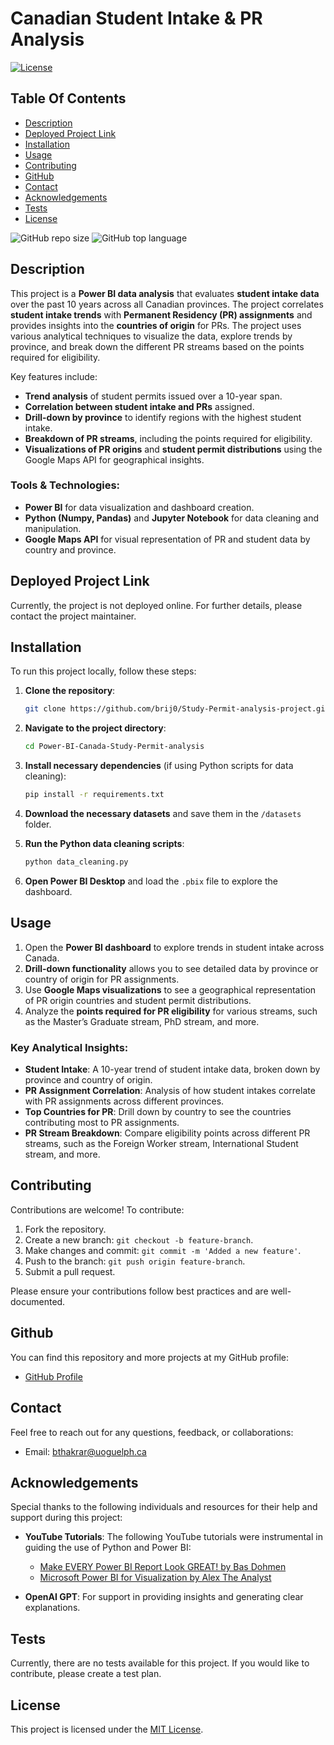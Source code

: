 # Canadian Student Intake & PR Analysis

[![License](https://img.shields.io/static/v1?label=License&message=MIT&color=blue&style=plastic&logo=appveyor)](https://opensource.org/licenses/MIT)

## Table Of Contents

- [Description](#description)
- [Deployed Project Link](#deployed-project-link)
- [Installation](#installation)
- [Usage](#usage)
- [Contributing](#contributing)
- [GitHub](#github)
- [Contact](#contact)
- [Acknowledgements](#acknowledgements)
- [Tests](#tests)
- [License](#license)

![GitHub repo size](https://img.shields.io/github/repo-size/brij0/Study-Permit-analysis-project?style=plastic)
![GitHub top language](https://img.shields.io/github/languages/top/brij0/Study-Permit-analysis-project?style=plastic)

## Description

This project is a **Power BI data analysis** that evaluates **student intake data** over the past 10 years across all Canadian provinces. The project correlates **student intake trends** with **Permanent Residency (PR) assignments** and provides insights into the **countries of origin** for PRs. The project uses various analytical techniques to visualize the data, explore trends by province, and break down the different PR streams based on the points required for eligibility.

Key features include:
- **Trend analysis** of student permits issued over a 10-year span.
- **Correlation between student intake and PRs** assigned.
- **Drill-down by province** to identify regions with the highest student intake.
- **Breakdown of PR streams**, including the points required for eligibility.
- **Visualizations of PR origins** and **student permit distributions** using the Google Maps API for geographical insights.

### Tools & Technologies:
- **Power BI** for data visualization and dashboard creation.
- **Python (Numpy, Pandas)** and **Jupyter Notebook** for data cleaning and manipulation.
- **Google Maps API** for visual representation of PR and student data by country and province.

## Deployed Project Link

Currently, the project is not deployed online. For further details, please contact the project maintainer.

## Installation

To run this project locally, follow these steps:

1. **Clone the repository**:
    ```bash
    git clone https://github.com/brij0/Study-Permit-analysis-project.git
    ```

2. **Navigate to the project directory**:
    ```bash
    cd Power-BI-Canada-Study-Permit-analysis
    ```

3. **Install necessary dependencies** (if using Python scripts for data cleaning):
    ```bash
    pip install -r requirements.txt
    ```

4. **Download the necessary datasets** and save them in the `/datasets` folder.

5. **Run the Python data cleaning scripts**:
    ```bash
    python data_cleaning.py
    ```

6. **Open Power BI Desktop** and load the `.pbix` file to explore the dashboard.

## Usage

1. Open the **Power BI dashboard** to explore trends in student intake across Canada.
2. **Drill-down functionality** allows you to see detailed data by province or country of origin for PR assignments.
3. Use **Google Maps visualizations** to see a geographical representation of PR origin countries and student permit distributions.
4. Analyze the **points required for PR eligibility** for various streams, such as the Master’s Graduate stream, PhD stream, and more.

### Key Analytical Insights:
- **Student Intake**: A 10-year trend of student intake data, broken down by province and country of origin.
- **PR Assignment Correlation**: Analysis of how student intakes correlate with PR assignments across different provinces.
- **Top Countries for PR**: Drill down by country to see the countries contributing most to PR assignments.
- **PR Stream Breakdown**: Compare eligibility points across different PR streams, such as the Foreign Worker stream, International Student stream, and more.

## Contributing

Contributions are welcome! To contribute:

1. Fork the repository.
2. Create a new branch: `git checkout -b feature-branch`.
3. Make changes and commit: `git commit -m 'Added a new feature'`.
4. Push to the branch: `git push origin feature-branch`.
5. Submit a pull request.

Please ensure your contributions follow best practices and are well-documented.

## Github

You can find this repository and more projects at my GitHub profile:

- [GitHub Profile](https://github.com/brij0)

## Contact

Feel free to reach out for any questions, feedback, or collaborations:

- Email: bthakrar@uoguelph.ca

## Acknowledgements

Special thanks to the following individuals and resources for their help and support during this project:

- **YouTube Tutorials**: The following YouTube tutorials were instrumental in guiding the use of Python and Power BI:
  - [Make EVERY Power BI Report Look GREAT! by Bas Dohmen](https://www.youtube.com/watch?v=v6fP8gyCLLc)
  - [Microsoft Power BI for Visualization by Alex The Analyst](https://www.youtube.com/watch?v=g0m5sEHPU-s)
  
- **OpenAI GPT**: For support in providing insights and generating clear explanations.

## Tests

Currently, there are no tests available for this project. If you would like to contribute, please create a test plan.

## License

This project is licensed under the [MIT License](https://opensource.org/licenses/MIT).
